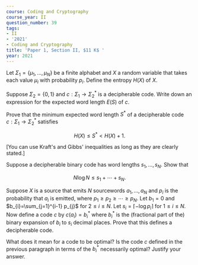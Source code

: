 ```yaml
---
course: Coding and Cryptography
course_year: II
question_number: 39
tags:
- II
- '2021'
- Coding and Cryptography
title: 'Paper 1, Section II, $11 K$ '
year: 2021
---
```




Let $\Sigma_{1}=\left\{\mu_{1}, \ldots, \mu_{N}\right\}$ be a finite alphabet and $X$ a random variable that takes each value $\mu_{i}$ with probability $p_{i}$. Define the entropy $H(X)$ of $X$.

Suppose $\Sigma_{2}=\{0,1\}$ and $c: \Sigma_{1} \rightarrow \Sigma_{2}^{*}$ is a decipherable code. Write down an expression for the expected word length $E(S)$ of $c$.

Prove that the minimum expected word length $S^{*}$ of a decipherable code $c: \Sigma_{1} \rightarrow \Sigma_{2}^{*}$ satisfies

$$H(X) \leqslant S^{*}<H(X)+1 .$$

[You can use Kraft's and Gibbs' inequalities as long as they are clearly stated.]

Suppose a decipherable binary code has word lengths $s_{1}, \ldots, s_{N}$. Show that

$$N \log N \leqslant s_{1}+\cdots+s_{N} .$$

Suppose $X$ is a source that emits $N$ sourcewords $a_{1}, \ldots, a_{N}$ and $p_{i}$ is the probability that $a_{i}$ is emitted, where $p_{1} \geqslant p_{2} \geqslant \cdots \geqslant p_{N}$. Let $b_{1}=0$ and $b_{i}=\sum_{j=1}^{i-1} p_{j}$ for $2 \leqslant i \leqslant N$. Let $s_{i}=\left\lceil-\log p_{i}\right\rceil$ for $1 \leqslant i \leqslant N$. Now define a code $c$ by $c\left(a_{i}\right)=b_{i}^{*}$ where $b_{i}^{*}$ is the (fractional part of the) binary expansion of $b_{i}$ to $s_{i}$ decimal places. Prove that this defines a decipherable code.

What does it mean for a code to be optimal? Is the code $c$ defined in the previous paragraph in terms of the $b_{i}^{*}$ necessarily optimal? Justify your answer.